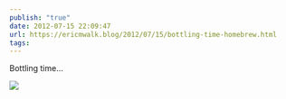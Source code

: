 ```yaml
---
publish: "true"
date: 2012-07-15 22:09:47
url: https://ericmwalk.blog/2012/07/15/bottling-time-homebrew.html
tags: 
---
```


Bottling time...

![](https://ericmwalk.blog/uploads/2022/5bbf7595da.jpg)
